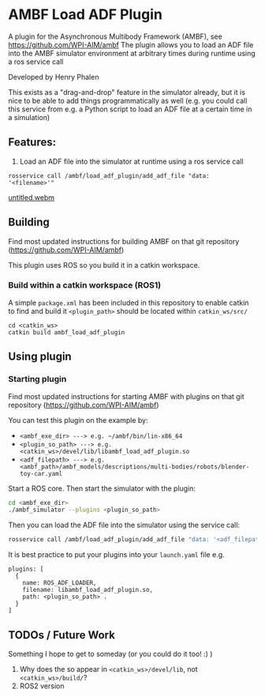 # AMBF Load ADF Plugin

A plugin for the Asynchronous Multibody Framework (AMBF), see https://github.com/WPI-AIM/ambf
The plugin allows you to load an ADF file into the AMBF simulator environment at arbitrary times during runtime using a ros service call

Developed by Henry Phalen

This exists as a "drag-and-drop" feature in the simulator already, but it is nice to be able to add things programmatically as well (e.g. you could call this service from e.g. a Python script to load an ADF file at a certain time in a simulation)

## Features:

1. Load an ADF file into the simulator at runtime using a ros service call

``` rosservice call /ambf/load_adf_plugin/add_adf_file "data: '<filename>'" ```


[untitled.webm](https://github.com/htp2/ambf_load_adf_plugin/assets/17507145/e0bb6cdc-9ffd-4f7d-b6ba-5d8d85e2d8b3)

## Building
Find most updated instructions for building AMBF on that git repository (https://github.com/WPI-AIM/ambf)

This plugin uses ROS so you build it in a catkin workspace. 

### Build within a catkin workspace (ROS1)
A simple ```package.xml``` has been included in this repository to enable catkin to find and build it
```<plugin_path>``` should be located within ```catkin_ws/src/```
```
cd <catkin_ws>
catkin build ambf_load_adf_plugin
```

## Using plugin

### Starting plugin
Find most updated instructions for starting AMBF with plugins on that git repository (https://github.com/WPI-AIM/ambf)

You can test this plugin on the example by:

- ```<ambf_exe_dir> ---> e.g. ~/ambf/bin/lin-x86_64```
- ```<plugin_so_path> ---> e.g. <catkin_ws>/devel/lib/libambf_load_adf_plugin.so```
- ```<adf_filepath> ---> e.g. <ambf_path>/ambf_models/descriptions/multi-bodies/robots/blender-toy-car.yaml```

Start a ROS core. Then start the simulator with the plugin:

```bash
cd <ambf_exe_dir>
./ambf_simulator --plugins <plugin_so_path>
```

Then you can load the ADF file into the simulator using the service call:
```bash
rosservice call /ambf/load_adf_plugin/add_adf_file "data: '<adf_filepath>'"
```

It is best practice to put your plugins into your ```launch.yaml``` file e.g.
```
plugins: [
  {
    name: ROS_ADF_LOADER,
    filename: libambf_load_adf_plugin.so,
    path: <plugin_so_path> .
  }
]
```
## TODOs / Future Work
Something I hope to get to someday (or you could do it too! :) )

1. Why does the so appear in ```<catkin_ws>/devel/lib```, not ```<catkin_ws>/build/```?
1. ROS2 version
